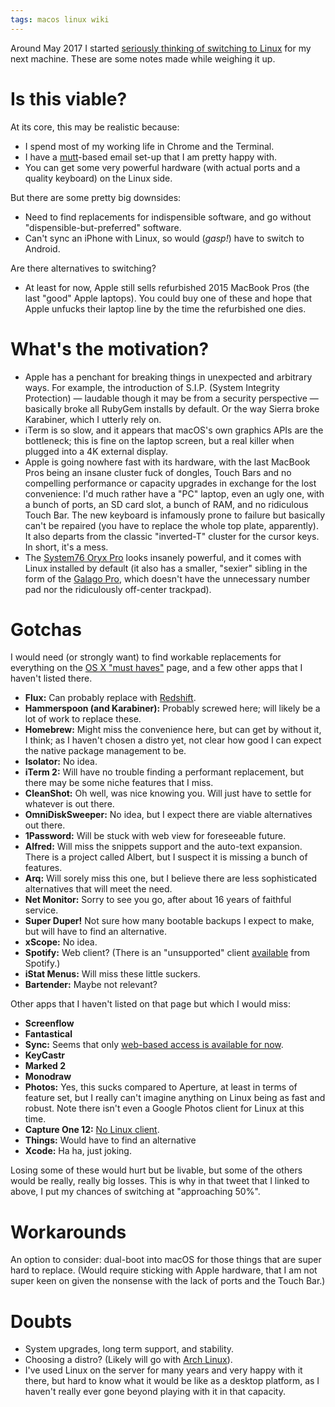 ```yaml
---
tags: macos linux wiki
---
```


Around May 2017 I started [seriously thinking of switching to Linux](https://twitter.com/wincent/status/868726264357572608) for my next machine. These are some notes made while weighing it up.

# Is this viable?

At its core, this may be realistic because:

-   I spend most of my working life in Chrome and the Terminal.
-   I have a [mutt](/blog/email)-based email set-up that I am pretty happy with.
-   You can get some very powerful hardware (with actual ports and a quality keyboard) on the Linux side.

But there are some pretty big downsides:

-   Need to find replacements for indispensible software, and go without "dispensible-but-preferred" software.
-   Can't sync an iPhone with Linux, so would (_gasp!_) have to switch to Android.

Are there alternatives to switching?

-   At least for now, Apple still sells refurbished 2015 MacBook Pros (the last "good" Apple laptops). You could buy one of these and hope that Apple unfucks their laptop line by the time the refurbished one dies.

# What's the motivation?

-   Apple has a penchant for breaking things in unexpected and arbitrary ways. For example, the introduction of S.I.P. (System Integrity Protection) — laudable though it may be from a security perspective — basically broke all RubyGem installs by default. Or the way Sierra broke Karabiner, which I utterly rely on.
-   iTerm is so slow, and it appears that macOS's own graphics APIs are the bottleneck; this is fine on the laptop screen, but a real killer when plugged into a 4K external display.
-   Apple is going nowhere fast with its hardware, with the last MacBook Pros being an insane cluster fuck of dongles, Touch Bars and no compelling performance or capacity upgrades in exchange for the lost convenience: I'd much rather have a "PC" laptop, even an ugly one, with a bunch of ports, an SD card slot, a bunch of RAM, and no ridiculous Touch Bar. The new keyboard is infamously prone to failure but basically can't be repaired (you have to replace the whole top plate, apparently). It also departs from the classic "inverted-T" cluster for the cursor keys. In short, it's a mess.
-   The [System76 Oryx Pro](https://system76.com/laptops/oryx) looks insanely powerful, and it comes with Linux installed by default (it also has a smaller, "sexier" sibling in the form of the [Galago Pro](https://system76.com/laptops/galago), which doesn't have the unnecessary number pad nor the ridiculously off-center trackpad).

# Gotchas

I would need (or strongly want) to find workable replacements for everything on the [OS X "must haves"](/wiki/OS_X_"must_haves") page, and a few other apps that I haven't listed there.

-   **Flux:** Can probably replace with [Redshift](http://jonls.dk/redshift/).
-   **Hammerspoon (and Karabiner):** Probably screwed here; will likely be a lot of work to replace these.
-   **Homebrew:** Might miss the convenience here, but can get by without it, I think; as I haven't chosen a distro yet, not clear how good I can expect the native package management to be.
-   **Isolator:** No idea.
-   **iTerm 2:** Will have no trouble finding a performant replacement, but there may be some niche features that I miss.
-   **CleanShot:** Oh well, was nice knowing you. Will just have to settle for whatever is out there.
-   **OmniDiskSweeper:** No idea, but I expect there are viable alternatives out there.
-   **1Password:** Will be stuck with web view for foreseeable future.
-   **Alfred:** Will miss the snippets support and the auto-text expansion. There is a project called Albert, but I suspect it is missing a bunch of features.
-   **Arq:** Will sorely miss this one, but I believe there are less sophisticated alternatives that will meet the need.
-   **Net Monitor:** Sorry to see you go, after about 16 years of faithful service.
-   **Super Duper!** Not sure how many bootable backups I expect to make, but will have to find an alternative.
-   **xScope:** No idea.
-   **Spotify:** Web client? (There is an "unsupported" client [available](https://www.spotify.com/us/download/linux/) from Spotify.)
-   **iStat Menus:** Will miss these little suckers.
-   **Bartender:** Maybe not relevant?

Other apps that I haven't listed on that page but which I would miss:

-   **Screenflow**
-   **Fantastical**
-   **Sync:** Seems that only [web-based access is available for now](https://www.sync.com/help/general-limits-when-using-sync/#glinux).
-   **KeyCastr**
-   **Marked 2**
-   **Monodraw**
-   **Photos:** Yes, this sucks compared to Aperture, at least in terms of feature set, but I really can't imagine anything on Linux being as fast and robust. Note there isn't even a Google Photos client for Linux at this time.
-   **Capture One 12:** [No Linux client](https://support.captureone.com/hc/en-us/articles/360002902958-Do-you-have-Capture-One-for-Linux-).
-   **Things:** Would have to find an alternative
-   **Xcode:** Ha ha, just joking.

Losing some of these would hurt but be livable, but some of the others would be really, really big losses. This is why in that tweet that I linked to above, I put my chances of switching at "approaching 50%".

# Workarounds

An option to consider: dual-boot into macOS for those things that are super hard to replace. (Would require sticking with Apple hardware, that I am not super keen on given the nonsense with the lack of ports and the Touch Bar.)

# Doubts

-   System upgrades, long term support, and stability.
-   Choosing a distro? (Likely will go with [Arch Linux](https://www.archlinux.org/)).
-   I've used Linux on the server for many years and very happy with it there, but hard to know what it would be like as a desktop platform, as I haven't really ever gone beyond playing with it in that capacity.
